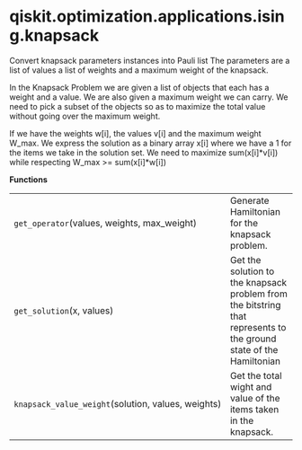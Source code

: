 <span id="qiskit-optimization-applications-ising-knapsack" />

# qiskit.optimization.applications.ising.knapsack

Convert knapsack parameters instances into Pauli list The parameters are a list of values a list of weights and a maximum weight of the knapsack.

In the Knapsack Problem we are given a list of objects that each has a weight and a value. We are also given a maximum weight we can carry. We need to pick a subset of the objects so as to maximize the total value without going over the maximum weight.

If we have the weights w\[i], the values v\[i] and the maximum weight W\_max. We express the solution as a binary array x\[i] where we have a 1 for the items we take in the solution set. We need to maximize sum(x\[i]\*v\[i]) while respecting W\_max >= sum(x\[i]\*w\[i])

**Functions**

|                                                    |                                                                                                                    |
| -------------------------------------------------- | ------------------------------------------------------------------------------------------------------------------ |
| `get_operator`(values, weights, max\_weight)       | Generate Hamiltonian for the knapsack problem.                                                                     |
| `get_solution`(x, values)                          | Get the solution to the knapsack problem from the bitstring that represents to the ground state of the Hamiltonian |
| `knapsack_value_weight`(solution, values, weights) | Get the total wight and value of the items taken in the knapsack.                                                  |
